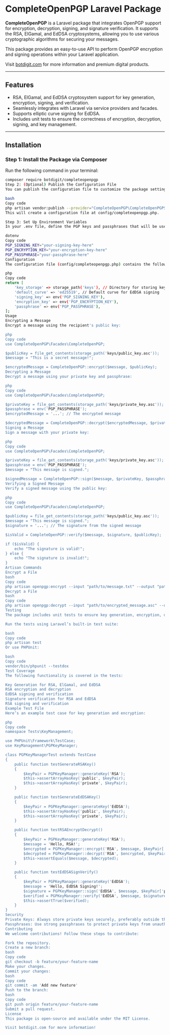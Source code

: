 # CompleteOpenPGP Laravel Package

**CompleteOpenPGP** is a Laravel package that integrates OpenPGP support for encryption, decryption, signing, and signature verification. It supports the RSA, ElGamal, and EdDSA cryptosystems, allowing you to use various cryptographic algorithms for securing your messages.

This package provides an easy-to-use API to perform OpenPGP encryption and signing operations within your Laravel application.

Visit [botdigit.com](https://botdigit.com) for more information and premium digital products.

---

## Features

- RSA, ElGamal, and EdDSA cryptosystem support for key generation, encryption, signing, and verification.
- Seamlessly integrates with Laravel via service providers and facades.
- Supports elliptic curve signing for EdDSA.
- Includes unit tests to ensure the correctness of encryption, decryption, signing, and key management.

---

## Installation

### Step 1: Install the Package via Composer
Run the following command in your terminal:
```bash
composer require botdigit/completeopenpgp
Step 2: (Optional) Publish the Configuration File
You can publish the configuration file to customize the package settings:

bash
Copy code
php artisan vendor:publish --provider="CompleteOpenPGP\CompleteOpenPGPServiceProvider"
This will create a configuration file at config/completeopenpgp.php.

Step 3: Set Up Environment Variables
In your .env file, define the PGP keys and passphrases that will be used for encryption, decryption, signing, and verification:

dotenv
Copy code
PGP_SIGNING_KEY="your-signing-key-here"
PGP_ENCRYPTION_KEY="your-encryption-key-here"
PGP_PASSPHRASE="your-passphrase-here"
Configuration
The configuration file (config/completeopenpgp.php) contains the following settings:

php
Copy code
return [
    'key_storage' => storage_path('keys'), // Directory for storing keys
    'default_curve' => 'ed25519', // Default curve for EdDSA signing
    'signing_key' => env('PGP_SIGNING_KEY'),
    'encryption_key' => env('PGP_ENCRYPTION_KEY'),
    'passphrase' => env('PGP_PASSPHRASE'),
];
Usage
Encrypting a Message
Encrypt a message using the recipient's public key:

php
Copy code
use CompleteOpenPGP\Facades\CompleteOpenPGP;

$publicKey = file_get_contents(storage_path('keys/public_key.asc'));
$message = "This is a secret message!";

$encryptedMessage = CompleteOpenPGP::encrypt($message, $publicKey);
Decrypting a Message
Decrypt a message using your private key and passphrase:

php
Copy code
use CompleteOpenPGP\Facades\CompleteOpenPGP;

$privateKey = file_get_contents(storage_path('keys/private_key.asc'));
$passphrase = env('PGP_PASSPHRASE');
$encryptedMessage = '...'; // The encrypted message

$decryptedMessage = CompleteOpenPGP::decrypt($encryptedMessage, $privateKey, $passphrase);
Signing a Message
Sign a message with your private key:

php
Copy code
use CompleteOpenPGP\Facades\CompleteOpenPGP;

$privateKey = file_get_contents(storage_path('keys/private_key.asc'));
$passphrase = env('PGP_PASSPHRASE');
$message = "This message is signed.";

$signedMessage = CompleteOpenPGP::sign($message, $privateKey, $passphrase);
Verifying a Signed Message
Verify a signed message using the public key:

php
Copy code
use CompleteOpenPGP\Facades\CompleteOpenPGP;

$publicKey = file_get_contents(storage_path('keys/public_key.asc'));
$message = "This message is signed.";
$signature = '...'; // The signature from the signed message

$isValid = CompleteOpenPGP::verify($message, $signature, $publicKey);

if ($isValid) {
    echo "The signature is valid!";
} else {
    echo "The signature is invalid!";
}
Artisan Commands
Encrypt a File
bash
Copy code
php artisan openpgp:encrypt --input "path/to/message.txt" --output "path/to/encrypted_message.asc" --public-key "path/to/public_key.asc"
Decrypt a File
bash
Copy code
php artisan openpgp:decrypt --input "path/to/encrypted_message.asc" --output "path/to/decrypted_message.txt" --private-key "path/to/private_key.asc" --passphrase "your-passphrase"
Testing
The package includes unit tests to ensure key generation, encryption, decryption, signing, and verification are working as expected.

Run the tests using Laravel’s built-in test suite:

bash
Copy code
php artisan test
Or use PHPUnit:

bash
Copy code
vendor/bin/phpunit --testdox
Test Coverage
The following functionality is covered in the tests:

Key Generation for RSA, ElGamal, and EdDSA
RSA encryption and decryption
EdDSA signing and verification
Signature verification for RSA and EdDSA
RSA signing and verification
Example Test File
Here’s an example test case for key generation and encryption:

php
Copy code
namespace Tests\KeyManagement;

use PHPUnit\Framework\TestCase;
use KeyManagement\PGPKeyManager;

class PGPKeyManagerTest extends TestCase
{
    public function testGenerateRSAKey()
    {
        $keyPair = PGPKeyManager::generateKey('RSA');
        $this->assertArrayHasKey('public', $keyPair);
        $this->assertArrayHasKey('private', $keyPair);
    }

    public function testGenerateEdDSAKey()
    {
        $keyPair = PGPKeyManager::generateKey('EdDSA');
        $this->assertArrayHasKey('public', $keyPair);
        $this->assertArrayHasKey('private', $keyPair);
    }

    public function testRSAEncryptDecrypt()
    {
        $keyPair = PGPKeyManager::generateKey('RSA');
        $message = 'Hello, RSA!';
        $encrypted = PGPKeyManager::encrypt('RSA', $message, $keyPair['public']);
        $decrypted = PGPKeyManager::decrypt('RSA', $encrypted, $keyPair['private']);
        $this->assertEquals($message, $decrypted);
    }

    public function testEdDSASignVerify()
    {
        $keyPair = PGPKeyManager::generateKey('EdDSA');
        $message = 'Hello, EdDSA Signing!';
        $signature = PGPKeyManager::sign('EdDSA', $message, $keyPair['private']);
        $verified = PGPKeyManager::verify('EdDSA', $message, $signature, $keyPair['public']);
        $this->assertTrue($verified);
    }
}
Security
Private Keys: Always store private keys securely, preferably outside the public directory.
Passphrases: Use strong passphrases to protect private keys from unauthorized access.
Contributing
We welcome contributions! Follow these steps to contribute:

Fork the repository.
Create a new branch:
bash
Copy code
git checkout -b feature/your-feature-name
Make your changes.
Commit your changes:
bash
Copy code
git commit -am 'Add new feature'
Push to the branch:
bash
Copy code
git push origin feature/your-feature-name
Submit a pull request.
License
This package is open-source and available under the MIT License.

Visit botdigit.com for more information!
